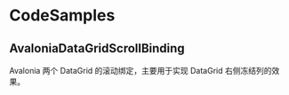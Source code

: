 # CodeSamples

## AvaloniaDataGridScrollBinding

Avalonia 两个 DataGrid 的滚动绑定，主要用于实现 DataGrid 右侧冻结列的效果。
